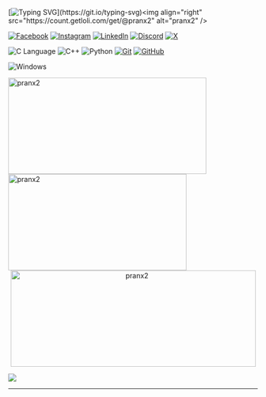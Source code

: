 [![Typing SVG](https://readme-typing-svg.demolab.com?font=Fira+Code&pause=1000&center=true&random=false&width=435&lines=WELCOME+TO+PRANTO'S+GITHUB+PROFILE!)](https://git.io/typing-svg)<img  align="right" src="https://count.getloli.com/get/@pranx2" alt="pranx2" />

[![Facebook](https://img.shields.io/badge/Facebook-%231877F2.svg?style=for-the-badge&logo=Facebook&logoColor=white)](https://www.facebook.com/im.pranX)
[![Instagram](https://img.shields.io/badge/Instagram-%23E4405F.svg?style=for-the-badge&logo=Instagram&logoColor=white)](https://www.instagram.com/im.pranx/)
[![LinkedIn](https://img.shields.io/badge/linkedin-%230077B5.svg?style=for-the-badge&logo=linkedin&logoColor=white)](https://www.linkedin.com/in/prantoinfo/)
[![Discord](https://img.shields.io/badge/Discord-%235865F2.svg?style=for-the-badge&logo=discord&logoColor=white)](https://discord.com/channels/pranx2)
[![X](https://img.shields.io/badge/X-%23000000.svg?style=for-the-badge&logo=X&logoColor=white)](https://twitter.com/Pritom1488652)


![C Language](https://img.shields.io/badge/c-%2300599C.svg?style=for-the-badge&logo=c&logoColor=white)
![C++](https://img.shields.io/badge/c++-%2300599C.svg?style=for-the-badge&logo=c%2B%2B&logoColor=white)
![Python](https://img.shields.io/badge/python-3670A0?style=for-the-badge&logo=python&logoColor=ffdd54)
[![Git](https://img.shields.io/badge/git-%23F05033.svg?style=for-the-badge&logo=git&logoColor=white)](https://github.com/pranx2)
[![GitHub](https://img.shields.io/badge/github-%23121011.svg?style=for-the-badge&logo=github&logoColor=white)](https://github.com/pranx2)


![Windows](https://img.shields.io/badge/Windows-0078D6?style=for-the-badge&logo=windows&logoColor=white)


<p><a> <img align="left" width="400" height="195" src="https://github-readme-stats.vercel.app/api/top-langs?username=pranx2&show_icons=true&theme=tokyonight&locale=en&layout=compact" alt="pranx2"/> </a> <a> &nbsp;<img align="left" width="360" height="195" src="https://github-readme-stats.vercel.app/api?username=pranx2&show_icons=true&theme=tokyonight&locale=en" alt="pranx2"/> </a> </p>
 <p align = "center"<a><img width="495" height="195" src="https://github-readme-streak-stats.herokuapp.com/?user=pranx2&theme=dark" alt="pranx2"/></a></p>
<!--START_SECTION:waka-->

<!--END_SECTION:waka--> 
<!--START_SECTION:-->
[![](https://github-readme-activity-graph.vercel.app/graph?username=pranx2&theme=react-dark)](https://github.com/pranx2/github-readme-activity-graph)

<!--END_SECTION:--> 
---

